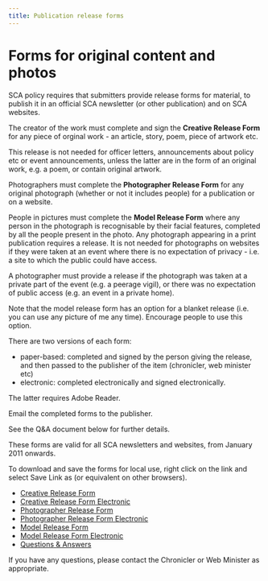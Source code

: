 ```yaml
---
title: Publication release forms
---
```

# Forms for original content and photos

SCA policy requires that submitters provide release forms for material, to publish it in an official SCA newsletter (or other publication) and on SCA websites.

The creator of the work must complete and sign the **Creative Release Form** for any piece of orginal work - an article, story, poem, piece of artwork etc.  

This release is not needed for officer letters, announcements about policy etc or event announcements, unless the latter are in the form of an original work, e.g. a poem, or contain original artwork.

Photographers must complete the **Photographer Release Form** for any original photograph (whether or not it includes people) for a publication or on a website. 

People in pictures must complete the **Model Release Form** where any person in the photograph is recognisable by their facial features, completed by all the people present in the photo.  Any photograph appearing in a print publication requires a release.  It is not needed for photographs on websites if they were taken at an event where there is no expectation of privacy - i.e. a site to which the public could have access. 

A photographer must provide a release if the photograph was taken at a private part of the event (e.g. a peerage vigil), or there was no expectation of public access (e.g. an event in a private home).  

Note that the model release form has an option for a blanket release (i.e. you can use any picture of me any time).  Encourage people to use this option.

There are two versions of each form: 

* paper-based: completed and signed by the person giving the release, and then passed to the publisher of the item (chronicler, web minister etc)
* electronic: completed electronically and signed electronically.  

The latter requires Adobe Reader. 

Email the completed forms to the publisher.

See the Q&amp;A document below for further details.

These forms are valid for all SCA newsletters and websites, from January 2011 onwards.

To download and save the forms for local use, right click on the link and select Save Link as (or equivalent on other browsers).
* <a href="{{ site.baseurl }}{% link offices/chronicler/files/ReleaseCreative.pdf %}">Creative Release Form</a>
* <a href="{{ site.baseurl }}{% link offices/chronicler/files/ReleaseCreativeFillable.pdf %}">Creative Release Form Electronic</a>
* <a href="{{ site.baseurl }}{% link offices/chronicler/files/ReleasePhotographer.pdf %}">Photographer Release Form</a>
* <a href="{{ site.baseurl }}{% link offices/chronicler/files/ReleasePhotographerFillable.pdf %}">Photographer Release Form Electronic</a>
* <a href="{{ site.baseurl }}{% link offices/chronicler/files/ReleaseModel.pdf %}">Model Release Form</a>
* <a href="{{ site.baseurl }}{% link offices/chronicler/files/ReleaseModelFillable.pdf %}">Model Release Form Electronic</a>
* <a href="{{ site.baseurl }}{% link offices/chronicler/files/qa.pdf %}">Questions &amp; Answers</a>


If you have any questions, please contact the Chronicler or Web Minister as appropriate.
